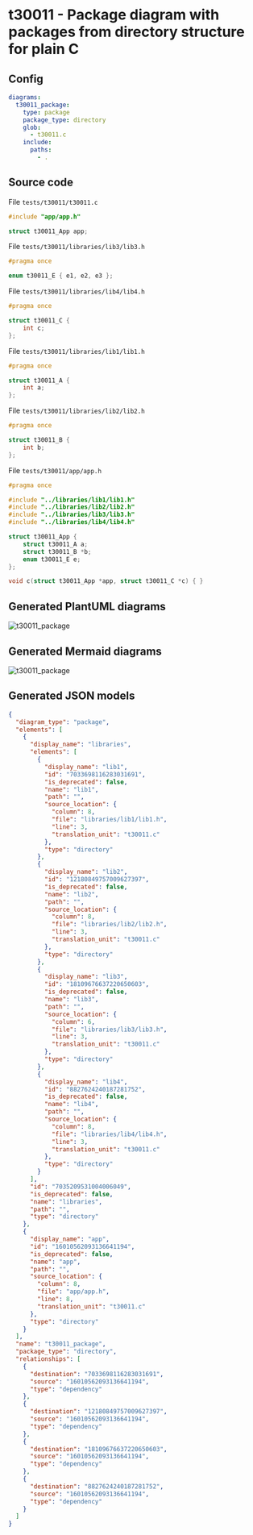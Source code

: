 # t30011 - Package diagram with packages from directory structure for plain C
## Config
```yaml
diagrams:
  t30011_package:
    type: package
    package_type: directory
    glob:
      - t30011.c
    include:
      paths:
        - .
```
## Source code
File `tests/t30011/t30011.c`
```cpp
#include "app/app.h"

struct t30011_App app;

```
File `tests/t30011/libraries/lib3/lib3.h`
```cpp
#pragma once

enum t30011_E { e1, e2, e3 };

```
File `tests/t30011/libraries/lib4/lib4.h`
```cpp
#pragma once

struct t30011_C {
    int c;
};

```
File `tests/t30011/libraries/lib1/lib1.h`
```cpp
#pragma once

struct t30011_A {
    int a;
};

```
File `tests/t30011/libraries/lib2/lib2.h`
```cpp
#pragma once

struct t30011_B {
    int b;
};

```
File `tests/t30011/app/app.h`
```cpp
#pragma once

#include "../libraries/lib1/lib1.h"
#include "../libraries/lib2/lib2.h"
#include "../libraries/lib3/lib3.h"
#include "../libraries/lib4/lib4.h"

struct t30011_App {
    struct t30011_A a;
    struct t30011_B *b;
    enum t30011_E e;
};

void c(struct t30011_App *app, struct t30011_C *c) { }

```
## Generated PlantUML diagrams
![t30011_package](./t30011_package.svg "Package diagram with packages from directory structure for plain C")
## Generated Mermaid diagrams
![t30011_package](./t30011_package_mermaid.svg "Package diagram with packages from directory structure for plain C")
## Generated JSON models
```json
{
  "diagram_type": "package",
  "elements": [
    {
      "display_name": "libraries",
      "elements": [
        {
          "display_name": "lib1",
          "id": "7033698116283031691",
          "is_deprecated": false,
          "name": "lib1",
          "path": "",
          "source_location": {
            "column": 8,
            "file": "libraries/lib1/lib1.h",
            "line": 3,
            "translation_unit": "t30011.c"
          },
          "type": "directory"
        },
        {
          "display_name": "lib2",
          "id": "12180849757009627397",
          "is_deprecated": false,
          "name": "lib2",
          "path": "",
          "source_location": {
            "column": 8,
            "file": "libraries/lib2/lib2.h",
            "line": 3,
            "translation_unit": "t30011.c"
          },
          "type": "directory"
        },
        {
          "display_name": "lib3",
          "id": "18109676637220650603",
          "is_deprecated": false,
          "name": "lib3",
          "path": "",
          "source_location": {
            "column": 6,
            "file": "libraries/lib3/lib3.h",
            "line": 3,
            "translation_unit": "t30011.c"
          },
          "type": "directory"
        },
        {
          "display_name": "lib4",
          "id": "8827624240187281752",
          "is_deprecated": false,
          "name": "lib4",
          "path": "",
          "source_location": {
            "column": 8,
            "file": "libraries/lib4/lib4.h",
            "line": 3,
            "translation_unit": "t30011.c"
          },
          "type": "directory"
        }
      ],
      "id": "7035209531004006049",
      "is_deprecated": false,
      "name": "libraries",
      "path": "",
      "type": "directory"
    },
    {
      "display_name": "app",
      "id": "16010562093136641194",
      "is_deprecated": false,
      "name": "app",
      "path": "",
      "source_location": {
        "column": 8,
        "file": "app/app.h",
        "line": 8,
        "translation_unit": "t30011.c"
      },
      "type": "directory"
    }
  ],
  "name": "t30011_package",
  "package_type": "directory",
  "relationships": [
    {
      "destination": "7033698116283031691",
      "source": "16010562093136641194",
      "type": "dependency"
    },
    {
      "destination": "12180849757009627397",
      "source": "16010562093136641194",
      "type": "dependency"
    },
    {
      "destination": "18109676637220650603",
      "source": "16010562093136641194",
      "type": "dependency"
    },
    {
      "destination": "8827624240187281752",
      "source": "16010562093136641194",
      "type": "dependency"
    }
  ]
}
```
